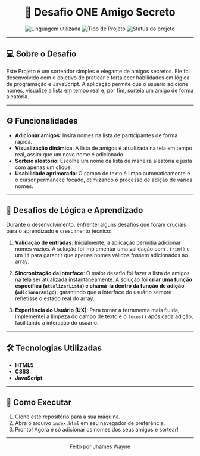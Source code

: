 <h1 align="center">🎁 Desafio ONE Amigo Secreto</h1>

<p align="center">
  <img alt="Linguagem utilizada" src="https://img.shields.io/badge/Linguagem-JavaScript-yellow?style=for-the-badge">
  <img alt="Tipo de Projeto" src="https://img.shields.io/badge/Tipo-Desafio%20de%20Lógica-blue?style=for-the-badge">
  <img alt="Status do projeto" src="https://img.shields.io/badge/Status-Concluído-green?style=for-the-badge">
</p>

---

## 💻 Sobre o Desafio

Este Projeto é um sorteador simples e elegante de amigos secretos. Ele foi desenvolvido com o objetivo de praticar e fortalecer habilidades em lógica de programação e JavaScript. A aplicação permite que o usuário adicione nomes, visualize a lista em tempo real e, por fim, sorteia um amigo de forma aleatória.

---

## ⚙️ Funcionalidades

- **Adicionar amigos**: Insira nomes na lista de participantes de forma rápida.
- **Visualização dinâmica**: A lista de amigos é atualizada na tela em tempo real, assim que um novo nome é adicionado.
- **Sorteio aleatório**: Escolhe um nome da lista de maneira aleatória e justa com apenas um clique.
- **Usabilidade aprimorada**: O campo de texto é limpo automaticamente e o cursor permanece focado, otimizando o processo de adição de vários nomes.

---

## 🧠 Desafios de Lógica e Aprendizado

Durante o desenvolvimento, enfrentei alguns desafios que foram cruciais para o aprendizado e crescimento técnico:

1.  **Validação de entradas**: Inicialmente, a aplicação permitia adicionar nomes vazios. A solução foi implementar uma validação com `.trim()` e um `if` para garantir que apenas nomes válidos fossem adicionados ao array.

2.  **Sincronização da Interface**: O maior desafio foi fazer a lista de amigos na tela ser atualizada instantaneamente. A solução foi **criar uma função específica (`atualizarLista`) e chamá-la dentro da função de adição (`adicionarAmigo`)**, garantindo que a interface do usuário sempre refletisse o estado real do array.

3.  **Experiência do Usuário (UX)**: Para tornar a ferramenta mais fluida, implementei a limpeza do campo de texto e o `focus()` após cada adição, facilitando a interação do usuário.

---

## 🛠️ Tecnologias Utilizadas

- **HTML5**
- **CSS3**
- **JavaScript**

---

## 🚀 Como Executar

1.  Clone este repositório para a sua máquina.
2.  Abra o arquivo `index.html` em seu navegador de preferência.
3.  Pronto! Agora é só adicionar os nomes dos seus amigos e sortear!

---
<p align="center">Feito por Jhames Wayne</p>
